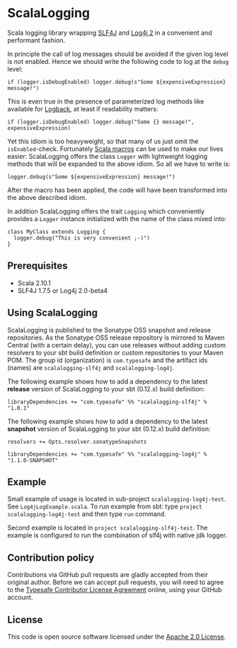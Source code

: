 ScalaLogging
============

Scala logging library wrapping <a href="http://www.slf4j.org/">SLF4J</a> and <a href="http://logging.apache.org/log4j/2.x/">Log4j 2</a> in a convenient and performant fashion.

In principle the call of log messages should be avoided if the given log level is not enabled. Hence we should write the following code to log at the `debug` level:

    if (logger.isDebugEnabled) logger.debug(s"Some ${expensiveExpression} message!")

This is even true in the presence of parameterized log methods like available for <a href="http://logback.qos.ch">Logback</a>, at least if readability matters:

    if (logger.isDebugEnabled) logger.debug("Some {} message!", expensiveExpression)

Yet this idiom is too heavyweight, so that many of us just omit the `isEnabled`-check. Fortunately <a href="http://scalamacros.org/">Scala macros</a> can be used to make our lives easier: ScalaLogging offers the class `Logger` with lightweight logging methods that will be expanded to the above idiom. So all we have to write is:

    logger.debug(s"Some ${expensiveExpression} message!")

After the macro has been applied, the code will have been transformed into the above described idiom.

In addition ScalaLogging offers the trait `Logging` which conveniently provides a `Logger` instance initialized with the name of the class mixed into:

    class MyClass extends Logging {
      logger.debug("This is very convenient ;-)")
    }

Prerequisites
-------------

* Scala 2.10.1
* SLF4J 1.7.5 or Log4j 2.0-beta4

Using ScalaLogging
------------------

ScalaLogging is published to the Sonatype OSS snapshot and release repositories. As the Sonatype OSS release repository is mirrored to Maven Central (with a certain delay), you can use releases without adding custom resolvers to your sbt build definition or custom repositories to your Maven POM. The group id (organization) is `com.typesafe` and the artifact ids (names) are `scalalogging-slf4j` and `scalalogging-log4j`.

The following example shows how to add a dependency to the latest **release** version of ScalaLogging to your sbt (0.12.x) build definition:

    libraryDependencies += "com.typesafe" %% "scalalogging-slf4j" % "1.0.1"

The following example shows how to add a dependency to the latest **snapshot** version of ScalaLogging to your sbt (0.12.x) build definition:

    resolvers += Opts.resolver.sonatypeSnapshots

    libraryDependencies += "com.typesafe" %% "scalalogging-log4j" % "1.1.0-SNAPSHOT"

Example
-------

Small example of usage is located in sub-project `scalalogging-log4j-test`. See `Log4jLogExample.scala`.
To run example from sbt: type `project scalalogging-log4j-test` and then type `run` command.

Second example is located in `project scalalogging-slf4j-test`.
The example is configured to run the combination of slf4j with native jdk logger.

Contribution policy
-------------------

Contributions via GitHub pull requests are gladly accepted from their original author. Before we can accept pull requests, you will need to agree to the <a href="http://www.typesafe.com/contribute/cla">Typesafe Contributor License Agreement</a> online, using your GitHub account.

License
-------

This code is open source software licensed under the <a href="http://www.apache.org/licenses/LICENSE-2.0.html">Apache 2.0 License</a>.
